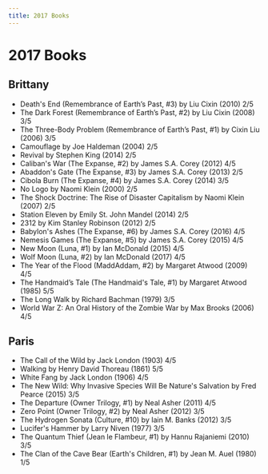 ```yaml
---
title: 2017 Books
---
```


# 2017 Books

## Brittany

- Death's End (Remembrance of Earth’s Past, #3) by Liu Cixin (2010) 2/5
- The Dark Forest (Remembrance of Earth’s Past, #2) by Liu Cixin (2008) 3/5
- The Three-Body Problem (Remembrance of Earth’s Past, #1) by Cixin Liu (2006) 3/5
- Camouflage by Joe Haldeman (2004) 2/5
- Revival by Stephen King (2014) 2/5
- Caliban's War (The Expanse, #2) by James S.A. Corey (2012) 4/5
- Abaddon's Gate (The Expanse, #3) by James S.A. Corey (2013) 2/5
- Cibola Burn (The Expanse, #4) by James S.A. Corey (2014) 3/5
- No Logo by Naomi Klein (2000) 2/5
- The Shock Doctrine: The Rise of Disaster Capitalism by Naomi Klein (2007) 2/5
- Station Eleven by Emily St. John Mandel (2014) 2/5
- 2312 by Kim Stanley Robinson (2012) 2/5
- Babylon's Ashes (The Expanse, #6) by James S.A. Corey (2016) 4/5
- Nemesis Games (The Expanse, #5) by James S.A. Corey (2015) 4/5
- New Moon (Luna, #1) by Ian McDonald (2015) 4/5
- Wolf Moon (Luna, #2) by Ian McDonald (2017) 4/5
- The Year of the Flood (MaddAddam, #2) by Margaret Atwood (2009) 4/5
- The Handmaid’s Tale (The Handmaid's Tale, #1) by Margaret Atwood (1985) 5/5
- The Long Walk by Richard Bachman (1979) 3/5
- World War Z: An Oral History of the Zombie War by Max Brooks (2006) 4/5

## Paris

- The Call of the Wild by Jack London (1903) 4/5
- Walking by Henry David Thoreau (1861) 5/5
- White Fang by Jack London (1906) 4/5
- The New Wild: Why Invasive Species Will Be Nature's Salvation by Fred Pearce (2015) 3/5
- The Departure (Owner Trilogy, #1) by Neal Asher (2011) 4/5
- Zero Point (Owner Trilogy, #2) by Neal Asher (2012) 3/5
- The Hydrogen Sonata (Culture, #10) by Iain M. Banks (2012) 3/5
- Lucifer's Hammer by Larry Niven (1977) 3/5
- The Quantum Thief (Jean le Flambeur, #1) by Hannu Rajaniemi (2010) 3/5
- The Clan of the Cave Bear (Earth's Children, #1) by Jean M. Auel (1980) 1/5
